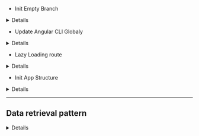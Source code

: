 - Init Empty Branch

<details>

```js
git switch --orphan test3
git commit --allow-empty -m "Initial"
git push -u origin test3
New-Item .gitignore
New-Item README.md
mkdir test3
cd test3
ng new RxJs --directory ./

```

</details>

- Update Angular CLI Globaly

<details>

```js
npm uninstall -g angular-cli
npm cache clean or npm cache verify // (if npm > 5) ~clean -f
npm install -g @angular/cli@latest
```

</details>

- Lazy Loading route

<details>

```js
ng generate module login --route login --module app.module
// OR THE SAME
ng g m login --routing
// res → login/login-routing.module.ts & login/login.module.ts
ng g c login
// res → login/login.component/html/scss/spec.ts/ts

```

</details>

- Init App Structure

<details>

```js
ng g c views/home/welcome --flat --skip-tests --inline-style --dry-run
ng g s views/product-categories/product-category --skip-tests --dry-run
ng g i views/product-categories/product-category --dry-run
g g c views/products/product-list --flat --skip-tests
ng g i views/products/product --dry-run
ng g s views/products/product --skip-tests --dry-run
ng g m views/products/product --flat --dry-run
ng g c views/products/product-list-alt/product-detail --flat --skip-tests --inline-style --dry-run
ng g c views/products/product-list-alt/product-list-alt --flat --skip-tests --inline-style --dry-run
ng g c views/products/product-list-alt/product-shell --flat --skip-tests --inline-style --dry-run
ng g s suppliers/supplier --skip-tests --dry-run

npm i angular-in-memory-web-api

ng g c views/error-page/page-not-found --flat --skip-tests --inline-style --inline-template --dry-run

npm i bootstrap
```

![Alt text](test3/src/readmeAssets/init-rxjs-app.png)

</details>

---

## Data retrieval pattern

<details>

- procedural

<details>
// interface

![Alt text](test3/src/readmeAssets/interface.png)

// service

![Alt text](test3/src/readmeAssets/service-get.png)

// error handle

![Alt text](test3/src/readmeAssets/err-handle.png)

// get data

![Alt text](test3/src/readmeAssets/get-data.png)

// display data

![Alt text](test3/src/readmeAssets/display-data.png)

</details>

- common pattern with an async pipe ("product$ | async")

<details>
// init stream$

![Alt text](test3/src/readmeAssets/async-1.png)

// template with async pipe

![Alt text](test3/src/readmeAssets/async-2.png)

</details>

- handling observable error

<details>
  - catch
  - optionally rethrow the error
  - replace the errored observable w a new observable

- RxJs Error Handling Features
  - catchError
    ![Alt text](test3/src/readmeAssets/catchError.png)
    ![Alt text](test3/src/readmeAssets/catchError-2.png)
  - throwError
    ![Alt text](test3/src/readmeAssets/throwError.png)
  - EMPTY
    ![Alt text](test3/src/readmeAssets/emptyError.png)

---

- catch and replace

![Alt text](test3/src/readmeAssets/catch-replace.png)

- catch and rethrow

![Alt text](test3/src/readmeAssets/catch-rethrow.png)

// or

![Alt text](test3/src/readmeAssets/catch-rethrow2.png)

// regular

![Alt text](test3/src/readmeAssets/handleError.png)

// reactive

![Alt text](test3/src/readmeAssets/handleError-reactive.png)

// code

![Alt text](test3/src/readmeAssets/handleError-reactive2.png)

</details>

- async pipe benefits

<details>
  - no need to subscribe
  - no need to unsubscribe
  - improve change detection

![Alt text](test3/src/readmeAssets/change-detection.png)

- implement change detection

![Alt text](test3/src/readmeAssets/change-detection-code.png)

// with change detection

![Alt text](test3/src/readmeAssets/change-detection-w.png)

// without change detection

![Alt text](test3/src/readmeAssets/change-detection-w-o.png)

</details>

- procedural vs declarative

<details>
// procedural

![Alt text](test3/src/readmeAssets/procedural.png)

// declarative

![Alt text](test3/src/readmeAssets/declarative.png)

</details>

- parameters handling

<details>

![Alt text](test3/src/readmeAssets/handling-parameters.png)

</details>

- mapping an HTTP Response

<details>

![Alt text](test3/src/readmeAssets/mapping-response.png)

![Alt text](test3/src/readmeAssets/mapping-http-response.png)

- mapping array elements

![Alt text](test3/src/readmeAssets/syntax-error.png)

// resolve syntax error (handle possibly undefined)

![Alt text](test3/src/readmeAssets/syntax-error-resolve.png)

// another fup

![Alt text](test3/src/readmeAssets/syntax-error-resolve2.png)

// transforming array elements

![Alt text](test3/src/readmeAssets/transforming-array.png)

// transforming data array!?

![Alt text](test3/src/readmeAssets/transforming-data-http.png)

// transforming tada res

![Alt text](test3/src/readmeAssets/transforming-data-http-res.png)

</details>

---

- types of combination operators/functions

<details>

// combine to a single Observable results (merge,concat)

![Alt text](test3/src/readmeAssets/merge-concat.png)

// flatten high-order Observables

![Alt text](test3/src/readmeAssets/mergeAll.png)

// emit a combined value (combineLatest, forkJoin withLatestFrom)

![Alt text](test3/src/readmeAssets/emit-combine.png)

// combineLatest

![Alt text](test3/src/readmeAssets/combine-latest.png)

// forkJoin (last not latest)

![Alt text](test3/src/readmeAssets/forkJoin.png)

// withLatestFom

![Alt text](test3/src/readmeAssets/withLatestFrom.png)

</details>

</details>
